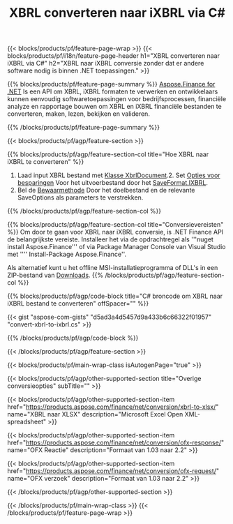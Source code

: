 ﻿---
title: XBRL converteren naar iXBRL via C#
description: Voorbeeldcode voor XBRL naar iXBRL C# conversie. Gebruik API voorbeeldcode voor batch XBRL bestanden naar iXBRL conversie binnen .NET toepassingen. 
url: /nl/net/conversion/xbrl-to-ixbrl/
family: finance
platformtag: net
feature: convert
informat: XBRL
outformat: iXBRL
otherformats: XLSX
---
{{< blocks/products/pf/feature-page-wrap >}}
{{< blocks/products/pf/i18n/feature-page-header h1="XBRL converteren naar iXBRL via C#" h2="XBRL naar iXBRL conversie zonder dat er andere software nodig is binnen .NET toepassingen." >}}

{{% blocks/products/pf/feature-page-summary %}}
[Aspose.Finance for .NET](https://products.aspose.com/finance/net/) Is een API om XBRL, iXBRL formaten te verwerken en ontwikkelaars kunnen eenvoudig softwaretoepassingen voor bedrijfsprocessen, financiële analyze en rapportage bouwen om XBRL en iXBRL financiële bestanden te converteren, maken, lezen, bekijken en valideren. 

{{% /blocks/products/pf/feature-page-summary %}}

{{< blocks/products/pf/agp/feature-section >}}

{{% blocks/products/pf/agp/feature-section-col title="Hoe XBRL naar iXBRL te converteren" %}}
1. Laad input XBRL bestand met [Klasse XbrlDocument](https://apireference.aspose.com/finance/net/aspose.finance.xbrl/xbrldocument).2. Set [Opties voor besparingen](https://apireference.aspose.com/finance/net/aspose.finance.xbrl/saveoptions) Voor het uitvoerbestand door het [SaveFormat.IXBRL](https://apireference.aspose.com/finance/net/aspose.finance.xbrl/saveformat).
3. Bel de [Bewaarmethode](https://apireference.aspose.com/finance/net/aspose.finance.xbrl.xbrldocument/save/methods/2) Door het doelbestand en de relevante SaveOptions als parameters te verstrekken.

{{% /blocks/products/pf/agp/feature-section-col %}}

{{% blocks/products/pf/agp/feature-section-col title="Conversievereisten" %}}
Om door te gaan voor XBRL naar iXBRL conversie, is .NET Finance API de belangrijkste vereiste. Installeer het via de opdrachtregel als '''nuget install Aspose.Finance''' of via Package Manager Console van Visual Studio met '''' Install-Package Aspose.Finance''.

Als alternatief kunt u het offline MSI-installatieprogramma of DLL's in een ZIP-bestand van [Downloads](https://downloads.aspose.com/finance/net).
{{% /blocks/products/pf/agp/feature-section-col %}}

{{% blocks/products/pf/agp/code-block title="C# broncode om XBRL naar iXBRL bestand te converteren" offSpacer="" %}}

{{< gist "aspose-com-gists" "d5ad3a4d5457d9a433b6c66322f01957" "convert-xbrl-to-ixbrl.cs" >}}

{{% /blocks/products/pf/agp/code-block %}}

{{< /blocks/products/pf/agp/feature-section >}}

{{< blocks/products/pf/main-wrap-class isAutogenPage="true" >}}

{{< blocks/products/pf/agp/other-supported-section title="Overige conversieopties" subTitle="" >}}

{{< blocks/products/pf/agp/other-supported-section-item href="https://products.aspose.com/finance/net/conversion/xbrl-to-xlsx/" name="XBRL naar XLSX" description="Microsoft Excel Open XML-spreadsheet" >}}

{{< blocks/products/pf/agp/other-supported-section-item href="https://products.aspose.com/finance/net/conversion/ofx-response/" name="OFX Reactie" description="Formaat van 1.03 naar 2.2" >}}

{{< blocks/products/pf/agp/other-supported-section-item href="https://products.aspose.com/finance/net/conversion/ofx-request/" name="OFX verzoek" description="Formaat van 1.03 naar 2.2" >}}

{{< /blocks/products/pf/agp/other-supported-section >}}

{{< /blocks/products/pf/main-wrap-class >}}
{{< /blocks/products/pf/feature-page-wrap >}}